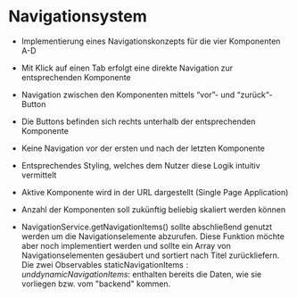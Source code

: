 # Navigationsystem

* Implementierung eines Navigationskonzepts für die vier Komponenten A-D

* Mit Klick auf einen Tab erfolgt eine direkte Navigation zur entsprechenden Komponente

* Navigation zwischen den Komponenten mittels “vor”- und “zurück“-Button

* Die Buttons befinden sich rechts unterhalb der entsprechenden Komponente

* Keine Navigation vor der ersten und nach der letzten Komponente

* Entsprechendes Styling, welches dem Nutzer diese Logik intuitiv vermittelt

* Aktive Komponente wird in der URL dargestellt (Single Page Application)

* Anzahl der Komponenten soll zukünftig beliebig skaliert werden können

* NavigationService.getNavigationItems() sollte abschließend genutzt werden um die Navigationselemente abzurufen. Diese Funktion möchte aber noch implementiert werden und sollte ein Array von Navigationselementen gesäubert und sortiert nach Titel zurückliefern. Die zwei Observables staticNavigationItems$: und dynamicNavigationItems$: enthalten bereits die Daten, wie sie vorliegen bzw. vom "backend" kommen.
